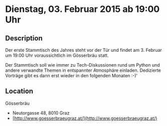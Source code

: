 # Dienstag, 03. Februar 2015 ab 19:00 Uhr

## Description

Der erste Stammtisch des Jahres steht vor der Tür und findet am 3.
Februar um 19:00 Uhr voraussichtlich im Gösserbräu statt.

Der Stammtisch soll wie immer zu Tech-Diskussionen rund um Python und
andere verwandte Themen in entspannter Atmosphäre einladen. Dedizierte
Vorträge gibt es dann erst wieder in den folgenden Monaten :-)'

## Location

Gösserbräu

- Neutorgasse 48, 8010 Graz
- [http://www.goesserbraeugraz.at/](http://www.goesserbraeugraz.at/)

